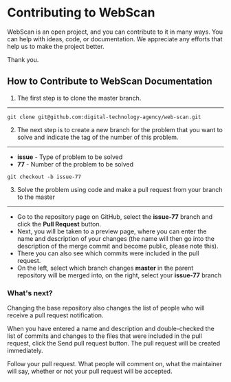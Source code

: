 # Contributing to WebScan
WebScan is an open project, and you can contribute to it in many ways. You can help with ideas, code, or documentation. We appreciate any efforts that help us to make the project better.

Thank you.

## How to Contribute to WebScan Documentation

1. The first step is to clone the master branch.
---
```shell
git clone git@github.com:digital-technology-agency/web-scan.git
```
2. The next step is to create a new branch for the problem that you want to solve and indicate the tag of the number of this problem.
---
  * **issue** - Type of problem to be solved 
  * **77** - Number of the problem to be solved
    
```shell
git checkout -b issue-77
```

3. Solve the problem using code and make a pull request from your branch to the master
---
- Go to the repository page on GitHub, select the **issue-77** branch and click the **Pull Request** button.
- Next, you will be taken to a preview page, where you can enter the name and description of your changes (the name will then go into the description of the merge commit and become public, please note this).
- There you can also see which commits were included in the pull request.
- On the left, select which branch changes **master** in the parent repository will be merged into, on the right, select your **issue-77** branch

### What's next?

Changing the base repository also changes the list of people who will receive a pull request notification.

When you have entered a name and description and double-checked the list of commits and changes to the files that were included in the pull request, click the Send pull request button. The pull request will be created immediately.

Follow your pull request. What people will comment on, what the maintainer will say, whether or not your pull request will be accepted.

